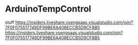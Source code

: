 # ArduinoTempControl


stuff 
https://insiders.liveshare.vsengsaas.visualstudio.com/join?7F0F075517749DF99BE6A408ECCB5D9CF8B5
https://insiders.liveshare.vsengsaas.visualstudio.com/join?7F0F075517749DF99BE6A408ECCB5D9CF8B5
